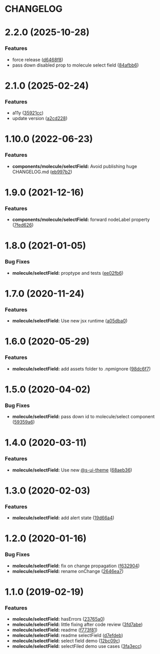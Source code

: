 # CHANGELOG

# 2.2.0 (2025-10-28)


### Features

* force release ([d6468f8](https://github.com/SUI-Components/sui-components/commit/d6468f8800363826fb269a7a0f10e5dfb1d337f7))
* pass down disabled prop to molecule select field ([84afbb6](https://github.com/SUI-Components/sui-components/commit/84afbb6029238aeb3aaae824f6d5646679f07430))



# 2.1.0 (2025-02-24)


### Features

* a11y ([35921cc](https://github.com/SUI-Components/sui-components/commit/35921cce09d4738240b3b7291c6293fbdbd96299))
* update version ([a2cd228](https://github.com/SUI-Components/sui-components/commit/a2cd228d0224af74d586b322f14511f9a9663b38))



# 1.10.0 (2022-06-23)


### Features

* **components/molecule/selectField:** Avoid publishing huge CHANGELOG.md ([eb997b2](https://github.com/SUI-Components/sui-components/commit/eb997b22036bdb4374075333b18b70bf6e3a8a89))



# 1.9.0 (2021-12-16)


### Features

* **components/molecule/selectField:** forward nodeLabel property ([7fed626](https://github.com/SUI-Components/sui-components/commit/7fed6268f0db5e8b645ad50f649ef19ec72bbdd2))



# 1.8.0 (2021-01-05)


### Bug Fixes

* **molecule/selectField:** proptype and tests ([ee02fb6](https://github.com/SUI-Components/sui-components/commit/ee02fb663614825575d72863fd14319bfb316575))



# 1.7.0 (2020-11-24)


### Features

* **molecule/selectField:** Use new jsx runtime ([a05dba0](https://github.com/SUI-Components/sui-components/commit/a05dba02255b2f14104c13623e58e66c2378b772))



# 1.6.0 (2020-05-29)


### Features

* **molecule/selectField:** add assets folder to .npmignore ([98dc6f7](https://github.com/SUI-Components/sui-components/commit/98dc6f703ac7519f1814b3ab4a0f08426812cd4b))



# 1.5.0 (2020-04-02)


### Bug Fixes

* **molecule/selectField:** pass down id to molecule/select component ([59359a6](https://github.com/SUI-Components/sui-components/commit/59359a606d32300f31ea8a78b3feb5ae5fbb5c40))



# 1.4.0 (2020-03-11)


### Features

* **molecule/selectField:** Use new [@s-ui-theme](https://github.com/s-ui-theme) ([68aeb36](https://github.com/SUI-Components/sui-components/commit/68aeb36753a464a028bbfc8b23036a011f798896))



# 1.3.0 (2020-02-03)


### Features

* **molecule/selectField:** add alert state ([19d66a4](https://github.com/SUI-Components/sui-components/commit/19d66a4def16b0436d07237c6c22a6ec4df55173))



# 1.2.0 (2020-01-16)


### Bug Fixes

* **molecule/selectField:** fix on change propagation ([f632904](https://github.com/SUI-Components/sui-components/commit/f632904d275bfe4a29c15ecbb1e0a220e2d414b2))
* **molecule/selectField:** rename onChange ([2646ea7](https://github.com/SUI-Components/sui-components/commit/2646ea7078b1d8c332e1f4b28bffbdaa413e6374))



# 1.1.0 (2019-02-19)


### Features

* **molecule/selectField:** hasErrors ([23765a0](https://github.com/SUI-Components/sui-components/commit/23765a03ff59149b09e4eb35fbb80ba0376f98df))
* **molecule/selectField:** little fixing after code review ([3fd7abe](https://github.com/SUI-Components/sui-components/commit/3fd7abec5e84d4286ee47b525fad0363f9f5a430))
* **molecule/selectField:** readme ([f773f81](https://github.com/SUI-Components/sui-components/commit/f773f81634697a77f49593fa57661c5f79c6baa9))
* **molecule/selectField:** readme selectField ([d7efdeb](https://github.com/SUI-Components/sui-components/commit/d7efdeb5f50e4bbe803afd459247b48f3413686d))
* **molecule/selectField:** select field demo ([12bc09c](https://github.com/SUI-Components/sui-components/commit/12bc09c4d73018b06b3539da4738921849dbeb82))
* **molecule/selectField:** selectFiled demo use cases ([3fa3ecc](https://github.com/SUI-Components/sui-components/commit/3fa3ecc13e6e4d40217ae0e41df3a7cbdfefa15d))